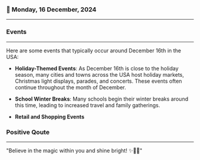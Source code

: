 ### 📅 Monday, 16 December, 2024
------
### Events
------
Here are some events that typically occur around December 16th in the USA:

- **Holiday-Themed Events**: As December 16th is close to the holiday season, many cities and towns across the USA host holiday markets, Christmas light displays, parades, and concerts. These events often continue throughout the month of December.

- **School Winter Breaks**: Many schools begin their winter breaks around this time, leading to increased travel and family gatherings.

- **Retail and Shopping Events**
### Positive Qoute
------
"Believe in the magic within you and shine bright! ✨🌟💫"
